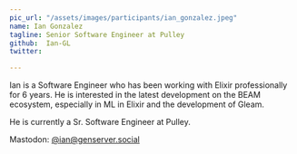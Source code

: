 ```yaml
---
pic_url: "/assets/images/participants/ian_gonzalez.jpeg"
name: Ian Gonzalez
tagline: Senior Software Engineer at Pulley
github:  Ian-GL
twitter: 

---
```



Ian is a Software Engineer who has been working with Elixir professionally for 6 years. He is interested in the latest development on the BEAM ecosystem, especially in ML in Elixir and the development of Gleam.

He is currently a Sr. Software Engineer at Pulley.

Mastodon: <a href="https://genserver.social/ian" target=_blank>@ian@genserver.social</a>
